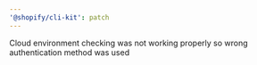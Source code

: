 ```yaml
---
'@shopify/cli-kit': patch
---
```


Cloud environment checking was not working properly so wrong authentication method was used
